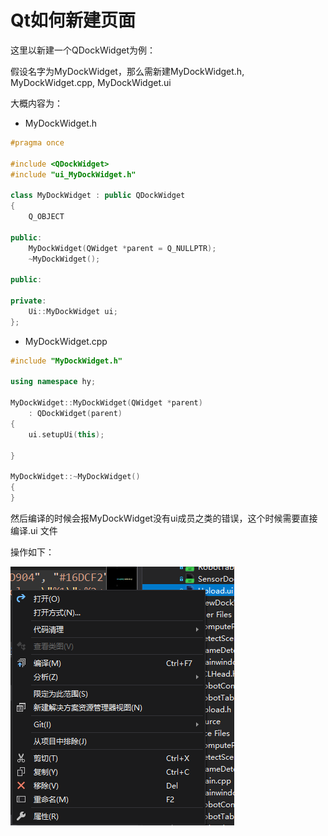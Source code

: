 # Qt如何新建页面

这里以新建一个QDockWidget为例：

假设名字为MyDockWidget，那么需新建MyDockWidget.h, MyDockWidget.cpp, MyDockWidget.ui

大概内容为：

* MyDockWidget.h

```cpp
#pragma once

#include <QDockWidget>
#include "ui_MyDockWidget.h"

class MyDockWidget : public QDockWidget
{
	Q_OBJECT

public:
	MyDockWidget(QWidget *parent = Q_NULLPTR);
	~MyDockWidget();

public:

private:
	Ui::MyDockWidget ui;
};

```

* MyDockWidget.cpp

```cpp
#include "MyDockWidget.h"

using namespace hy;

MyDockWidget::MyDockWidget(QWidget *parent)
	: QDockWidget(parent)
{
	ui.setupUi(this);

}

MyDockWidget::~MyDockWidget()
{
}

```

然后编译的时候会报MyDockWidget没有ui成员之类的错误，这个时候需要直接编译.ui 文件

操作如下：

![](../asset/compileUI.png)

